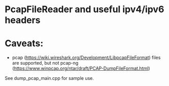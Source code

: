 # PcapFileReader and useful ipv4/ipv6 headers

# Caveats:
* pcap (https://wiki.wireshark.org/Development/LibpcapFileFormat) files are supported, but not pcap-ng (https://www.winpcap.org/ntar/draft/PCAP-DumpFileFormat.html)

See dump_pcap_main.cpp for sample use.